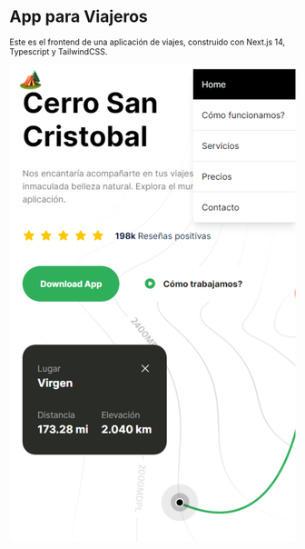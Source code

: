 # App para Viajeros
Este es el frontend de una aplicación de viajes, construido con Next.js 14, Typescript y TailwindCSS.

<img src="/public/Screenshot_travelapp.png" width="800">

